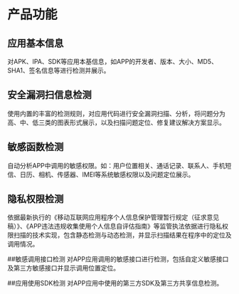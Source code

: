 ﻿# 产品功能

## 应用基本信息
对APK、IPA、SDK等应用本基信息，如APP的开发者、版本、大小、MD5、SHA1、签名信息等进行检测并展示。

## 安全漏洞扫信息检测
使用内置的丰富的检测规则，对应用代码进行安全漏洞扫描、分析，将问题分为高、中、低三类的图表形式展示，以及扫描问题定位、修复建议解决方案显示。

## 敏感函数检测
自动分析APP中调用的敏感权限。如：用户位置相关、通话记录、联系人、手机短信、日历、相机、传感器、IMEI等系统敏感权限以及问题定位展示。

## 隐私权限检测
依据最新执行的《移动互联网应用程序个人信息保护管理暂行规定（征求意见稿）》、《APP违法违规收集使用个人信息自评估指南》等监管执法依据进行隐私权限扫描的技术实现，包含静态检测与动态检测，并显示扫描结果在程序中的定位及调用情况。

##敏感调用接口检测 
对APP应用调用的敏感接口进行检测，包括自定义敏感接口及第三方敏感接口并显示调用位置定位。

##应用使用SDK检测
对APP应用中使用的第三方SDK及第三方共享信息检测。



